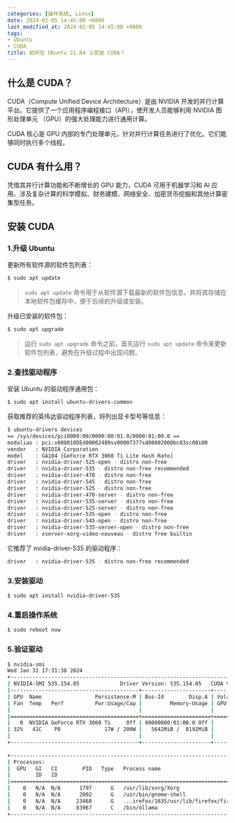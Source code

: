 ```yaml
---
categories: [操作系统, Linux]
date: 2024-02-05 14:45:00 +0800
last_modified_at: 2024-02-05 14:45:00 +0800
tags:
- Ubuntu
- CUDA
title: 如何在 Ubuntu 22.04 上安装 CUDA？
---
```


## 什么是 CUDA？

CUDA（Compute Unified Device Architecture）是由 NVIDIA 开发的并行计算平台。它提供了一个应用程序编程接口（API），使开发人员能够利用 NVIDIA 图形处理单元 （GPU）的强大处理能力进行通用计算。

CUDA 核心是 GPU 内部的专门处理单元，针对并行计算任务进行了优化。它们能够同时执行多个线程。

## CUDA 有什么用？

凭借其并行计算功能和不断增长的 GPU 能力，CUDA 可用于机器学习和 AI 应用、涉及复杂计算的科学模拟、财务建模、网络安全、加密货币挖掘和其他计算密集型任务。

## 安装 CUDA

### 1.升级 Ubuntu

更新所有软件源的软件包列表：

```bash
$ sudo apt update
```

> `sudo apt update` 命令用于从软件源下载最新的软件包信息，并将其存储在本地软件包缓存中，便于后续的升级或安装。

升级已安装的软件包：

```bash
$ sudo apt upgrade
```

> 运行 `sudo apt upgrade` 命令之前，首先运行 `sudo apt update` 命令来更新软件包列表，避免在升级过程中出现问题。

### 2.查找驱动程序

安装 Ubuntu 的驱动程序通用包：

```bash
$ sudo apt install ubuntu-drivers-common
```

获取推荐的英伟达驱动程序列表，将列出显卡型号等信息：

```bash
$ ubuntu-drivers devices
== /sys/devices/pci0000:00/0000:00:01.0/0000:01:00.0 ==
modalias : pci:v000010DEd00002489sv00007377sd00002000bc03sc00i00
vendor   : NVIDIA Corporation
model    : GA104 [GeForce RTX 3060 Ti Lite Hash Rate]
driver   : nvidia-driver-525-open - distro non-free
driver   : nvidia-driver-535 - distro non-free recommended
driver   : nvidia-driver-470 - distro non-free
driver   : nvidia-driver-545 - distro non-free
driver   : nvidia-driver-525 - distro non-free
driver   : nvidia-driver-470-server - distro non-free
driver   : nvidia-driver-535-server - distro non-free
driver   : nvidia-driver-525-server - distro non-free
driver   : nvidia-driver-535-open - distro non-free
driver   : nvidia-driver-545-open - distro non-free
driver   : nvidia-driver-535-server-open - distro non-free
driver   : xserver-xorg-video-nouveau - distro free builtin
```

它推荐了 nvidia-driver-535 的驱动程序：

```bash
driver   : nvidia-driver-535 - distro non-free recommended
```

### 3.安装驱动

```bash
$ sudo apt install nvidia-driver-535
```

### 4.重启操作系统

```bash
$ sudo reboot now
```

### 5.验证驱动

```bash
$ nvidia-smi 
Wed Jan 31 17:31:38 2024       
+---------------------------------------------------------------------------------------+
| NVIDIA-SMI 535.154.05             Driver Version: 535.154.05   CUDA Version: 12.2     |
|-----------------------------------------+----------------------+----------------------+
| GPU  Name                 Persistence-M | Bus-Id        Disp.A | Volatile Uncorr. ECC |
| Fan  Temp   Perf          Pwr:Usage/Cap |         Memory-Usage | GPU-Util  Compute M. |
|                                         |                      |               MIG M. |
|=========================================+======================+======================|
|   0  NVIDIA GeForce RTX 3060 Ti     Off | 00000000:01:00.0 Off |                  N/A |
| 32%   41C    P8              17W / 200W |   5642MiB /  8192MiB |      0%      Default |
|                                         |                      |                  N/A |
+-----------------------------------------+----------------------+----------------------+
                                                                                         
+---------------------------------------------------------------------------------------+
| Processes:                                                                            |
|  GPU   GI   CI        PID   Type   Process name                            GPU Memory |
|        ID   ID                                                             Usage      |
|=======================================================================================|
|    0   N/A  N/A      1797      G   /usr/lib/xorg/Xorg                           88MiB |
|    0   N/A  N/A      2002      G   /usr/bin/gnome-shell                         56MiB |
|    0   N/A  N/A     23468      G   ...irefox/1635/usr/lib/firefox/firefox       10MiB |
|    0   N/A  N/A     83967      C   /bin/ollama                                5472MiB |
+---------------------------------------------------------------------------------------+
```